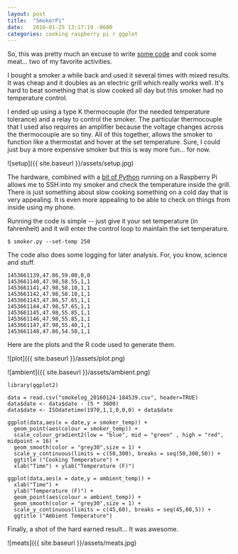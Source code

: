 ```yaml
---
layout: post
title:  "SmokerPi"
date:   2016-01-25 13:17:19 -0600
categories: cooking raspberry pi r ggplot
---
```


So, this was pretty much an excuse to write [some code](https://github.com/collinturney/Smoker_Pi) and cook some meat... two of my favorite activities.

I bought a smoker a while back and used it several times with mixed results. It was cheap and it doubles as an electric grill which really works well. It's hard to beat something that is slow cooked all day but this smoker had no temperature control.

I ended up using a type K thermocouple (for the needed temperature tolerance) and a relay to control the smoker. The particular thermocouple that I used also requires an amplifier because the voltage changes across the thermocouple are so tiny. All of this together, allows the smoker to function like a thermostat and hover at the set temperature. Sure, I could just buy a more expensive smoker but this is way more fun... for now.

![setup]({{ site.baseurl }}/assets/setup.jpg)

The hardware, combined with a [bit of Python](https://github.com/collinturney/Smoker_Pi) running on a Raspberry Pi allows me to SSH into my smoker and check the temperature inside the grill. There is just something about slow cooking something on a cold day that is very appealing. It is even more appealing to be able to check on things from inside using my phone.

Running the code is simple -- just give it your set temperature (in fahrenheit) and it will enter the control loop to maintain the set temperature.

    $ smoker.py --set-temp 250

The code also does some logging for later analysis. For, you know, science and stuff.

    1453661139,47.86,59.00,0,0
    1453661140,47.98,58.55,1,1
    1453661141,47.98,58.10,1,1
    1453661142,47.98,58.10,1,1
    1453661143,47.86,57.65,1,1
    1453661144,47.98,57.65,1,1
    1453661145,47.98,55.85,1,1
    1453661146,47.98,55.85,1,1
    1453661147,47.98,55.40,1,1
    1453661148,47.86,54.50,1,1

Here are the plots and the R code used to generate them.

![plot]({{ site.baseurl }}/assets/plot.png)

![ambient]({{ site.baseurl }}/assets/ambient.png)

    library(ggplot2)

    data = read.csv("smokelog_20160124-184539.csv", header=TRUE)
    data$date <- data$date - (5 * 3600)
    data$date <- ISOdatetime(1970,1,1,0,0,0) + data$date

    ggplot(data,aes(x = date,y = smoker_temp)) + 
      geom_point(aes(colour = smoker_temp)) +
      scale_colour_gradient2(low = "blue", mid = "green" , high = "red", midpoint = 16) + 
      geom_smooth(color = "grey30",size = 1) +
      scale_y_continuous(limits = c(50,300), breaks = seq(50,300,50)) +
      ggtitle ("Cooking Temperature") +
      xlab("Time") + ylab("Temperature (F)")

    ggplot(data,aes(x = date,y = ambient_temp)) + 
      xlab("Time") +
      ylab("Temperature (F)") +
      geom_point(aes(colour = ambient_temp)) +
      geom_smooth(color = "grey30",size = 1) +
      scale_y_continuous(limits = c(45,60), breaks = seq(45,60,5)) +
      ggtitle ("Ambient Temperature")

Finally, a shot of the hard earned result... It was awesome.

![meats]({{ site.baseurl }}/assets/meats.jpg)

